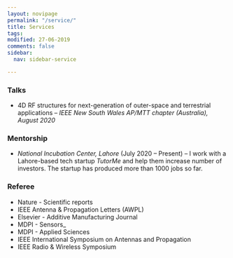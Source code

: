 ```yaml
---
layout: novipage
permalink: "/service/"
title: Services
tags: 
modified: 27-06-2019
comments: false
sidebar:
  nav: sidebar-service

---
```

### Talks

* 4D RF structures for next-generation of outer-space and terrestrial applications – _IEEE New South Wales AP/MTT chapter (Australia), August 2020_

### Mentorship

* _National Incubation Center, Lahore_ (July 2020 – Present) – I work with a Lahore-based tech startup _TutorMe_ and help them increase number of investors. The startup has produced more than 1000 jobs so far.

### Referee

* Nature - Scientific reports
* IEEE Antenna & Propagation Letters (AWPL)
* Elsevier - Additive Manufacturing Journal 
* MDPI - Sensors_
* MDPI - Applied Sciences
* IEEE International Symposium on Antennas and Propagation
* IEEE Radio & Wireless Symposium
